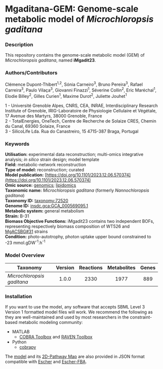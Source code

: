 # Mgaditana-GEM: Genome-scale metabolic model of _Microchloropsis gaditana_

### Description

This repository contains the genome-scale metabolic model (GEM) of _Microchloropsis gaditana_, named **iMgadit23**.

### Authors/Contributors

Clémence Dupont-Thibert<sup>1,2</sup>, Sónia Carneiro<sup>3</sup>, Bruno Pereira<sup>3</sup>, Rafael Carreira<sup>3</sup>, Paulo Vilaça<sup>3</sup>, Giovanni Finazzi<sup>1</sup>, Séverine Collin<sup>2</sup>, Eric Maréchal<sup>1</sup>, Elodie Billey<sup>2</sup>, Gilles Curien<sup>1</sup>, Maxime Durot<sup>2</sup>, Juliette Jouhet<sup>1</sup>

1 - Université Grenoble Alpes, CNRS, CEA, INRAE, Interdisciplinary Research Institute of Grenoble, IRIG-Laboratoire de Physiologie Cellulaire et Végétale, 17 Avenue des Martyrs, 38000 Grenoble, France  
2 - TotalEnergies, OneTech, Centre de Recherche de Solaize CRES, Chemin du Canal, 69360 Solaize, France  
3 - SilicoLife Lda. Rua do Canastreiro, 15 4715-387 Braga, Portugal  

### Keywords

**Utilisation:** experimental data reconstruction; multi-omics integrative analysis; _in silico_ strain design; model template  
**Field:** metabolic-network reconstruction  
**Type of model:** reconstruction; curated  
**Model publication:** [https://doi.org/10.1101/2023.12.06.570374](https://doi.org/10.1101/2023.12.06.570374)  
**Omic source:** [genomics](https://www.ncbi.nlm.nih.gov/datasets/genome/GCA_000569095.1/); [lipidomics](https://academic.oup.com/plphys/article/185/3/815/6094630?login=false)  
**Taxonomic name:** _Microchloropsis gaditana_ (formerly _Nannochloropsis gaditana_)  
**Taxonomy ID:** [taxonomy:72520](https://identifiers.org/taxonomy:72520)  
**Genome ID:** [insdc.gca:GCA_000569095.1](https://identifiers.org/insdc.gca/GCA_000569095.1)  
**Metabolic system:** general metabolism  
**Strain:** B-31  
**Biomass Objective Functions:** iMgadit23 contains two independent BOFs, representing respectively biomass composition of WT526 and [MgACSBG#31](https://academic.oup.com/plphys/article/185/3/815/6094630?login=false) strains  
**Condition:** photo-autotrophy, photon uptake upper bound constrained to -23 mmol.gDW<sup>-1</sup>.h<sup>-1</sup>

### Model Overview

| Taxonomy | Version | Reactions | Metabolites | Genes |
| ------------- |:-------------:|:-------------:|:-------------:|:-----:|
|  _Microchloropsis gaditana_ | 1.0.0 | 2330  | 1977 | 889 |


### Installation

If you want to use the model, any software that accepts SBML Level 3 Version 1 formatted model files will work. We recommend the following as they are well-maintained and used by most researchers in the constraint-based metabolic modeling community:
* MATLAB
  * [COBRA Toolbox](https://github.com/opencobra/cobratoolbox) and [RAVEN Toolbox](https://github.com/SysBioChalmers/RAVEN)
* Python
  * [cobrapy](https://github.com/opencobra/cobrapy)

The [model](https://github.com/Total-RD/Mgaditana-GEM/model) and its [2D-Pathway Map](https://github.com/Total-RD/Mgaditana-GEM/map) are also provided in JSON format compatible with [Escher](https://escher.github.io/#/) and [Escher-FBA](https://sbrg.github.io/escher-fba/#/).